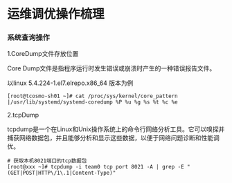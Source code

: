 # 运维调优操作梳理

### 系统查询操作

1.CoreDump文件存放位置

Core Dump文件是指程序运行时发生错误或崩溃时产生的一种错误报告文件。

以linux 5.4.224-1.el7.elrepo.x86_64 版本为例

```shell
[root@tcosmo-sh01 ~]# cat /proc/sys/kernel/core_pattern 
|/usr/lib/systemd/systemd-coredump %P %u %g %s %t %c %e
```

2.tcpDump

tcpdump是一个在Linux和Unix操作系统上的命令行网络分析工具。它可以嗅探并捕获网络数据包，并且能够分析和显示这些数据，以便于网络问题诊断和性能调优。

```
# 获取本机8021端口的tcp数据包
[root@xxx ~]# tcpdump -i team0 tcp port 8021 -A | grep -E "(GET|POST|HTTP\/1\.1|Content-Type)"
```

